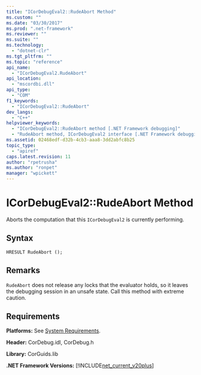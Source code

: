 ```yaml
---
title: "ICorDebugEval2::RudeAbort Method"
ms.custom: ""
ms.date: "03/30/2017"
ms.prod: ".net-framework"
ms.reviewer: ""
ms.suite: ""
ms.technology: 
  - "dotnet-clr"
ms.tgt_pltfrm: ""
ms.topic: "reference"
api_name: 
  - "ICorDebugEval2.RudeAbort"
api_location: 
  - "mscordbi.dll"
api_type: 
  - "COM"
f1_keywords: 
  - "ICorDebugEval2::RudeAbort"
dev_langs: 
  - "C++"
helpviewer_keywords: 
  - "ICorDebugEval2::RudeAbort method [.NET Framework debugging]"
  - "RudeAbort method, ICorDebugEval2 interface [.NET Framework debugging]"
ms.assetid: 02468edf-d32b-4cb3-aaa8-3dd2abfc8b25
topic_type: 
  - "apiref"
caps.latest.revision: 11
author: "rpetrusha"
ms.author: "ronpet"
manager: "wpickett"
---
```

# ICorDebugEval2::RudeAbort Method
Aborts the computation that this `ICorDebugEval2` is currently performing.  
  
## Syntax  
  
```  
HRESULT RudeAbort ();  
```  
  
## Remarks  
 `RudeAbort` does not release any locks that the evaluator holds, so it leaves the debugging session in an unsafe state. Call this method with extreme caution.  
  
## Requirements  
 **Platforms:** See [System Requirements](../../../../docs/framework/get-started/system-requirements.md).  
  
 **Header:** CorDebug.idl, CorDebug.h  
  
 **Library:** CorGuids.lib  
  
 **.NET Framework Versions:** [!INCLUDE[net_current_v20plus](../../../../includes/net-current-v20plus-md.md)]
